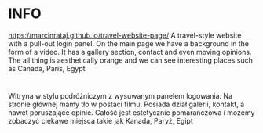 # INFO
https://marcinrataj.github.io/travel-website-page/
A travel-style website with a pull-out login panel. On the main page we have a background in the form of a video. It has a gallery section, contact and even moving opinions. The all thing is aesthetically orange and we can see interesting places such as Canada, Paris, Egypt
#
Witryna w stylu podróżniczym z wysuwanym panelem logowania. Na stronie głównej mamy tło w postaci filmu. Posiada dział galerii, kontakt, a nawet poruszające opinie. Całość jest estetycznie pomarańczowa i możemy zobaczyć ciekawe miejsca takie jak Kanada, Paryż, Egipt


